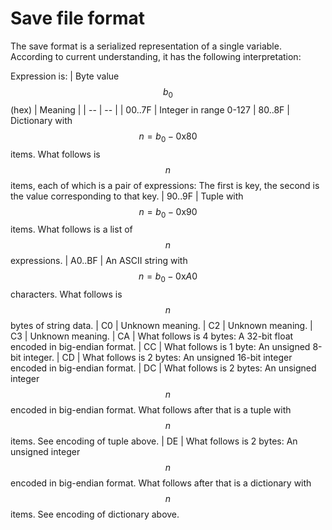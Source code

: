 # Save file format

The save format is a serialized representation of a single variable.
According to current understanding, it has the following interpretation:

Expression is:
| Byte value $$b_0$$ (hex) | Meaning |
| -- | -- |
| 00..7F | Integer in range 0-127
| 80..8F | Dictionary with $$n = b_0-\text{0x}80$$ items. What follows is $$n$$ items, each of which is a pair of expressions: The first is key, the second is the value corresponding to that key.
| 90..9F | Tuple with $$n = b_0-\text{0x}90$$ items. What follows is a list of $$n$$ expressions.
| A0..BF | An ASCII string with $$n = b_0-\text{0x}A0$$ characters. What follows is $$n$$ bytes of string data.
| C0 | Unknown meaning.
| C2 | Unknown meaning.
| C3 | Unknown meaning.
| CA | What follows is 4 bytes: A 32-bit float encoded in big-endian format.
| CC | What follows is 1 byte: An unsigned 8-bit integer.
| CD | What follows is 2 bytes: An unsigned 16-bit integer encoded in big-endian format.
| DC | What follows is 2 bytes: An unsigned integer $$n$$ encoded in big-endian format. What follows after that is a tuple with $$n$$ items. See encoding of tuple above.
| DE | What follows is 2 bytes: An unsigned integer $$n$$ encoded in big-endian format. What follows after that is a dictionary with $$n$$ items. See encoding of dictionary above.
